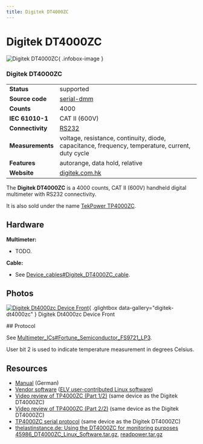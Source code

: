 ```yaml
---
title: Digitek DT4000ZC
---
```


# Digitek DT4000ZC

<div class="infobox" markdown>

![Digitek DT4000ZC](./img/Digitek_dt4000zc_device_front.jpg){ .infobox-image }

### Digitek DT4000ZC

| | |
|---|---|
| **Status** | supported |
| **Source code** | [serial-dmm](https://github.com/OpenTraceLab/OpenTraceCapture/tree/main/src/hardware/serial-dmm) |
| **Counts** | 4000 |
| **IEC 61010-1** | CAT II (600V) |
| **Connectivity** | [RS232](https://sigrok.org/wiki/Device_cables#Digitek_DT4000ZC_cable) |
| **Measurements** | voltage, resistance, continuity, diode, capacitance, frequency, temperature, current, duty cycle |
| **Features** | autorange, data hold, relative |
| **Website** | [digitek.com.hk](http://www.digitek.com.hk/en/cpxx.php?id=697) |

</div>

The **Digitek DT4000ZC** is a 4000 counts, CAT II (600V) handheld digital multimeter with RS232 connectivity.

It is also sold under the name [TekPower TP4000ZC](https://sigrok.org/wiki/TekPower_TP4000ZC).

## Hardware

**Multimeter:**

- TODO.

**Cable:**

- See [Device_cables#Digitek_DT4000ZC_cable](https://sigrok.org/wiki/Device_cables#Digitek_DT4000ZC_cable).

## Photos

<div class="photo-grid" markdown>

[![Digitek Dt4000zc Device Front](./img/Digitek_dt4000zc_device_front.jpg)](./img/Digitek_dt4000zc_device_front.png "Digitek Dt4000zc Device Front"){ .glightbox data-gallery="digitek-dt4000zc" }
<span class="caption">Digitek Dt4000zc Device Front</span>

</div>
## Protocol

See [Multimeter_ICs#Fortune_Semiconductor_FS9721_LP3](https://sigrok.org/wiki/Multimeter_ICs#Fortune_Semiconductor_FS9721_LP3).

User bit 2 is used to indicate temperature measurement in degrees Celsius.

## Resources
- [Manual](http://www.elv-downloads.de/service/manuals_hw/45986_DT4000_ZD_V1.01_UM.pdf) (German)
- [Vendor software](http://www.elv-downloads.de/Assets/Produkte/4/459/45986/Downloads/45986_Usersoftware_Win7.zip) ([ELV user-contributed Linux software](http://www.elv-downloads.de/service/manuals_hw/45986_DT4000ZC_Linux_Software.tar.gz))
- [Video review of TP4000ZC (Part 1/2)](http://www.youtube.com/watch?v=kXzAD74C5As) (same device as the Digitek DT4000ZC)
- [Video review of TP4000ZC (Part 2/2)](http://www.youtube.com/watch?v=7pbRLom7bNc) (same device as the Digitek DT4000ZC)
- [TP4000ZC serial protocol](http://www.multimeterwarehouse.com/TP4000ZC/TP4000ZC_serial_protocol.pdf) (same device as the Digitek DT4000ZC)
- [thelastinstance.de: Using the DT4000ZC for monitoring purposes](http://thelastinstance.de/elek/project14.phtml)
[45986_DT4000ZC_Linux_Software.tar.gz](http://thelastinstance.de/uploads/files/45986_DT4000ZC_Linux_Software.tar.gz), [readpower.tar.gz](http://thelastinstance.de/uploads/files/readpower.tar.gz)

